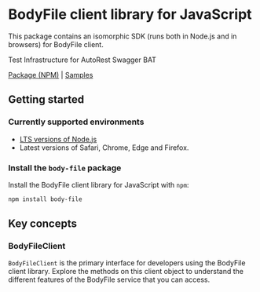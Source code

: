 # BodyFile client library for JavaScript

This package contains an isomorphic SDK (runs both in Node.js and in browsers) for BodyFile client.

Test Infrastructure for AutoRest Swagger BAT

[Package (NPM)](https://www.npmjs.com/package/body-file) |
[Samples](https://github.com/Azure-Samples/azure-samples-js-management)

## Getting started

### Currently supported environments

- [LTS versions of Node.js](https://nodejs.org/about/releases/)
- Latest versions of Safari, Chrome, Edge and Firefox.


### Install the `body-file` package

Install the BodyFile client library for JavaScript with `npm`:

```bash
npm install body-file
```


## Key concepts

### BodyFileClient

`BodyFileClient` is the primary interface for developers using the BodyFile client library. Explore the methods on this client object to understand the different features of the BodyFile service that you can access.

